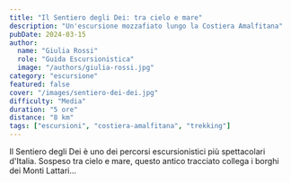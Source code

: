 ```yaml
---
title: "Il Sentiero degli Dei: tra cielo e mare"
description: "Un'escursione mozzafiato lungo la Costiera Amalfitana"
pubDate: 2024-03-15
author:
  name: "Giulia Rossi"
  role: "Guida Escursionistica"
  image: "/authors/giulia-rossi.jpg"
category: "escursione"
featured: false
cover: "/images/sentiero-dei-dei.jpg"
difficulty: "Media"
duration: "5 ore"
distance: "8 km"
tags: ["escursioni", "costiera-amalfitana", "trekking"]
---
```


Il Sentiero degli Dei è uno dei percorsi escursionistici più spettacolari d'Italia. Sospeso tra cielo e mare, questo antico tracciato collega i borghi dei Monti Lattari...
